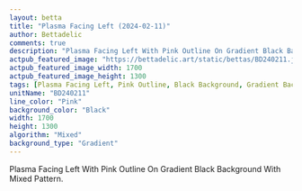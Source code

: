 ```yaml
---
layout: betta
title: "Plasma Facing Left (2024-02-11)"
author: Bettadelic
comments: true
description: "Plasma Facing Left With Pink Outline On Gradient Black Background With Mixed Pattern."
actpub_featured_image: "https://bettadelic.art/static/bettas/BD240211.jpg"
actpub_featured_image_width: 1700
actpub_featured_image_height: 1300
tags: [Plasma Facing Left, Pink Outline, Black Background, Gradient Background Pattern, Mixed Pattern, February 2024]
unitName: "BD240211"
line_color: "Pink"
background_color: "Black"
width: 1700
height: 1300
algorithm: "Mixed"
background_type: "Gradient"
---
```


Plasma Facing Left With Pink Outline On Gradient Black Background With Mixed Pattern.
